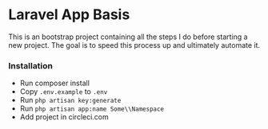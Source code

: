 # Laravel App Basis

This is an bootstrap project containing all the steps I do before starting a new project. 
The goal is to speed this process up and ultimately automate it.

### Installation

- Run composer install
- Copy `.env.example` to `.env`
- Run `php artisan key:generate`
- Run `php artisan app:name Some\\Namespace`
- Add project in circleci.com
